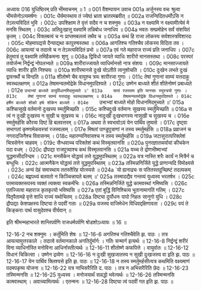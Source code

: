 अध्यायः 016
युधिष्ठिरम् प्रति भीमवचनम् ॥ 1 ॥
001	वैशम्पायन उवाच 
001a	अर्जुनस्य वचः श्रुत्वा भीमसेनोऽत्यमर्षणः ।
001c	धैर्यमास्थाय तं ज्येष्ठं भ्राता भ्रातरमब्रवीत् ॥
002a	राजन्विदितधर्मोऽसि न तेऽस्त्यविदितं भुवि ।
002c	उपशिक्षाम ते वृत्तं सदैव न च शक्नुमः ॥
003a	न वक्ष्यामि न वक्ष्यामीत्येवं मे मनसि स्थितम् ।
003c	अतिदुःखात्तु वक्ष्यामि तन्निबोध जनाधिप ॥
004a	भवतः सम्प्रमोहेन सर्वं संशयितं कृतम् ।
004c	विक्लबत्वं च नः प्राप्तमबलत्वं तथैव च ॥
005a	कथं हि राजा लोकस्य सर्वशास्त्रविशारदः ।
005c	मोहमापद्यसे दैन्याद्यथा कापुरुषस्तथा ॥
006a	आगतिश्च गतिश्चैव लोकस्य विदिता तव ।
006c	आयत्यां च तदात्वे च न तेऽस्त्यविदितं प्रभो ॥
007a	एवं गते महाराज राज्यं प्रति जनाधिप ।
007c	हेतुमात्रं तु वक्ष्यामि तमिहैकमनाः शृणु ॥
008a	द्विविधो जायते व्याधिः शारीरो मानसस्तथा ।
008c	परस्परं तयोर्जन्म निर्द्वन्द्वं नोपलभ्यते ॥
009a	शारीराज्जायते व्याधिर्मानसो नात्र संशयः ।
009c	मानसाज्जायते व्याधिः शारीर इति निश्चयः ॥
010a	शारीरमानसे दुःखे योऽतीते त्वनुशोचति ।
010c	दुःखेन लभते दुःखं द्वावनर्थौ च विन्दति ॥
011a	शीतोष्णे चैव वायुश्च त्रयः शारीरजा गुणाः ।
011c	तेषां गुणानां साम्यं यत्तदाहुः स्वस्थलक्षणम् ॥
012a	तेषामन्यतमोद्रेके विधानमुपदिश्यते ।
012c	उष्णेन बाध्यते शीतं शीतेनोष्णं प्रबाध्यते ।
012e	`उभाभ्यां बाध्यते वायुर्विधानमिदमुच्यते ॥'
013a	सत्वं रजस्तम इति मानसाः स्युस्त्रयो गुणाः ।
013c	तेषां गुणानां साम्यं यत्तदाहुः स्वस्थलक्षणम् ॥
014a	तेषामन्यतमोद्रेके विधानमुपदिश्यते ।
014c	हर्षेण बाध्यते शोको हर्षः शोकेन बाध्यते ।
014e	`उभाभ्यां बाध्यते मोहो विधानमिदमुच्यते ॥'
015a	कश्चित्सुखे वर्तमानो दुःखस्य स्मर्तुमिच्छति ।
015c	कश्चिद्दुःखे वर्तमानः सुखस्य स्मर्तुमिच्छति ॥
016a	स त्वं न दुःखी दुःखस्य न सुखी च सुखस्य च ।
016c	नादुःखी दुःखभागस्य नासुखी च सुखस्य च ।
016e	स्मर्तुमर्हसि कौरव्य दिष्टं हि बलवत्तरम् ॥
017a	अथवा ते स्वभावोऽयं येन पार्थिव तुष्यसे ।
017c	दृष्ट्वा सभागतां कृष्णामेकवस्त्रां रजस्वलाम् ।
017e	मिषतां पाण्डुपुत्राणां न तस्य स्मर्तुमर्हसि ॥
018a	प्रव्राजनं च नगरादजिनैश्च विवासनम् ।
018c	महारण्यनिवासश्च न तस्य स्मर्तुमर्हसि ॥
019a	जटासुरात्परिक्लेशं चित्रसेनेन चाहवम् ।
019c	सैन्धवाच्च परिक्लेशं कथं विस्मृतवानसि ॥
020a	पुनरज्ञातचर्यायां कीचकेन पदा वधम् ।
020c	द्रौपद्या राजपुत्र्याश्च कथं विस्मृतवानसि ॥
021a	यच्च ते द्रोणभीष्माभ्यां युद्धमासीदरिन्दम ।
021c	मनसैकेन योद्धव्यं तत्ते युद्धमुपस्थितम् ॥
022a	यत्र नास्ति शरैः कार्यं न मित्रैर्न च बन्धुभिः ।
022c	आत्मनैकेन योद्धव्यं तत्ते युद्धमुपस्थितम् ॥
023a	तस्मिन्ननिर्जिते युद्धे प्राणान्यदि विमोक्ष्यसे ।
023c	अन्यं देहं समास्थाय ततस्तैरिह योत्स्यसे ॥
024a	`यो ह्यनाढ्यः स पतितस्तदुच्छिष्टं तदल्पकम् ।
024c	बह्वपथ्यं बलवतो न किञ्चित्त्रायते बलम् ॥'
025a	तस्मादद्यैव गन्तव्यं युध्यस्व भरतर्षभ ।
025c	परमव्यक्तरूपस्य व्यक्तं त्यक्त्वा स्वकर्मभिः ॥
026a	तस्मिन्ननिर्जिते युद्धे कामवस्थां गमिष्यसि ।
026c	एतज्जित्वा महाराज कृतकृत्यो भविष्यसि ॥
027a	एतां बुद्धिं विनिश्चित्य भूतानामागतिं गतिम् ।
027c	पितृपैतामहे वृत्ते शाधि राज्यं यथोचितम् ॥
028a	दिष्ट्या दुर्योधनः पापो निहतः सानुगो युधि ।
028c	द्रौपद्याः केशपक्षस्य दिष्ट्या ते पदवीं गताः ॥
029a	यजस्व वाजिमेधेन विधिवद्दक्षिणावता ।
029c	वयं ते किङ्कराः पार्थ वासुदेवश्च वीर्यवान् ॥ 

इति श्रीमन्महाभारते शान्तिपर्वणि राजधर्मपर्वणि षोडशोऽध्यायः ॥ 16 ॥

12-16-2 नच शक्नुमः । कर्तुमिति शेषः ॥ 12-16-6 अगतिश्च गतिश्चैवेति झ. पाठः । तत्र आयत्यामुत्तरकाले । तदात्वे वर्तमानकाले अगतिर्दुर्मार्गः । गतिः सन्मार्ग इत्यर्थः ॥ 12-16-8 निर्द्वन्द्वं शरीरं विना व्याधिर्नास्ति मनोविना आधिर्नास्तीत्यर्थः ॥ 12-16-11 शीतोष्णे कफपित्ते । वायुर्वातः ॥ 12-16-12 विधानं चिकित्सा । उष्णेन द्रव्येण ॥ 12-16-16 न दुःखी सुखजातस्य न सुखी दुःखजस्य वा इति झ. पाठः ॥ 12-16-17 येन पार्थिव क्लिश्यसे इति झ. पाठः ॥ 12-16-18 न तस्य स्मर्तुमर्हसीत्यत्र कथमिति वक्ष्यमाणं पदमपकृष्य योजना ॥ 12-16-22 यत्र नाभिसरैरिति द. पाठः । तत्र न अभिसरैरिति छेदः ॥ 12-16-23 तस्मिन्मनसि ॥ 12-16-25 युध्यस्व । मनोजयार्थं सन्नद्धो भवेत्यर्थः ॥ 12-16-26 तस्मिन्मनसि कामवस्थाम् । अवाच्यामित्यर्थः । एतन्मनः ॥ 12-16-28 दिष्ट्या त्वं पदवीं गत इति झ. पाठः ॥
